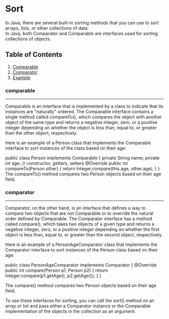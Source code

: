 # Sort
In Java, there are several built-in sorting methods that you can use to sort arrays, lists, or other collections of data.</br>
In Java, both Comparator and Comparable are interfaces used for sorting collections of objects.

 ## Table of Contents
1. [Comparable](#comparable)
2. [Comparator](#comparator)
3. [Example](#example)

### comparable
***
Comparable is an interface that is implemented by a class to indicate that its instances are "naturally" ordered. The Comparable interface contains a single method called compareTo(), which compares the object with another object of the same type and returns a negative integer, zero, or a positive integer depending on whether the object is less than, equal to, or greater than the other object, respectively.

Here is an example of a Person class that implements the Comparable interface to sort instances of the class based on their age: 

public class Person implements Comparable<Person> {
    private String name;
    private int age;
    // constructor, getters, setters
    @Override
    public int compareTo(Person other) {
        return Integer.compare(this.age, other.age);
    }
}
The compareTo() method compares two Person objects based on their age field.


### comparator
***
Comparator, on the other hand, is an interface that defines a way to compare two objects that are not Comparable or to override the natural order defined by Comparable. The Comparator interface has a method called compare(), which takes two objects of a given type and returns a negative integer, zero, or a positive integer depending on whether the first object is less than, equal to, or greater than the second object, respectively.

Here is an example of a PersonAgeComparator class that implements the Comparator interface to sort instances of the Person class based on their age:


public class PersonAgeComparator implements Comparator<Person> {
    @Override
    public int compare(Person p1, Person p2) {
        return Integer.compare(p1.getAge(), p2.getAge());
    }
}


The compare() method compares two Person objects based on their age field.

To use these interfaces for sorting, you can call the sort() method on an array or list and pass either a Comparator instance or the Comparable implementation of the objects in the collection as an argument.

  <!-- 
  ## Table of Contents
1. [General Info](#general-info)
2. [Technologies](#technologies)
3. [Installation](#installation)
4. [Collaboration](#collaboration)
5. [FAQs](#faqs)
### General Info
***
Write down general information about your project. It is a good idea to always put a project status in the readme file. This is where you can add it. 
### Screenshot
![Image text](https://www.united-internet.de/fileadmin/user_upload/Brands/Downloads/Logo_IONOS_by.jpg)
## Technologies
***
A list of technologies used within the project:
* [Technology name](https://example.com): Version 12.3 
* [Technology name](https://example.com): Version 2.34
* [Library name](https://example.com): Version 1234
## Installation
***
A little intro about the installation. 
```
$ git clone https://example.com
$ cd ../path/to/the/file
$ npm install
$ npm start
```
Side information: To use the application in a special environment use ```lorem ipsum``` to start
## Collaboration
***
Give instructions on how to collaborate with your project.
> Maybe you want to write a quote in this part. 
> Should it encompass several lines?
> This is how you do it.
## FAQs
***
A list of frequently asked questions
1. **This is a question in bold**
Answer to the first question with _italic words_. 
2. __Second question in bold__ 
To answer this question, we use an unordered list:
* First point
* Second Point
* Third point
3. **Third question in bold**
Answer to the third question with *italic words*.
4. **Fourth question in bold**
| Headline 1 in the tablehead | Headline 2 in the tablehead | Headline 3 in the tablehead |
|:--------------|:-------------:|--------------:|
| text-align left | text-align center | text-align right |
 -->
